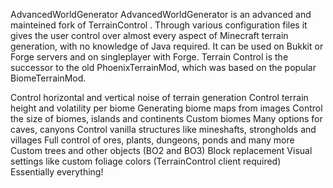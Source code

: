 AdvancedWorldGenerator
AdvancedWorldGenerator is an advanced and mainteined fork of TerrainControl . Through various configuration files it gives the user control over almost every aspect of Minecraft terrain generation, with no knowledge of Java required. It can be used on Bukkit or Forge servers and on singleplayer with Forge. Terrain Control is the successor to the old PhoenixTerrainMod, which was based on the popular BiomeTerrainMod.

Control horizontal and vertical noise of terrain generation
Control terrain height and volatility per biome
Generating biome maps from images
Control the size of biomes, islands and continents
Custom biomes
Many options for caves, canyons
Control vanilla structures like mineshafts, strongholds and villages
Full control of ores, plants, dungeons, ponds and many more
Custom trees and other objects (BO2 and BO3)
Block replacement
Visual settings like custom foliage colors (TerrainControl client required)
Essentially everything!
